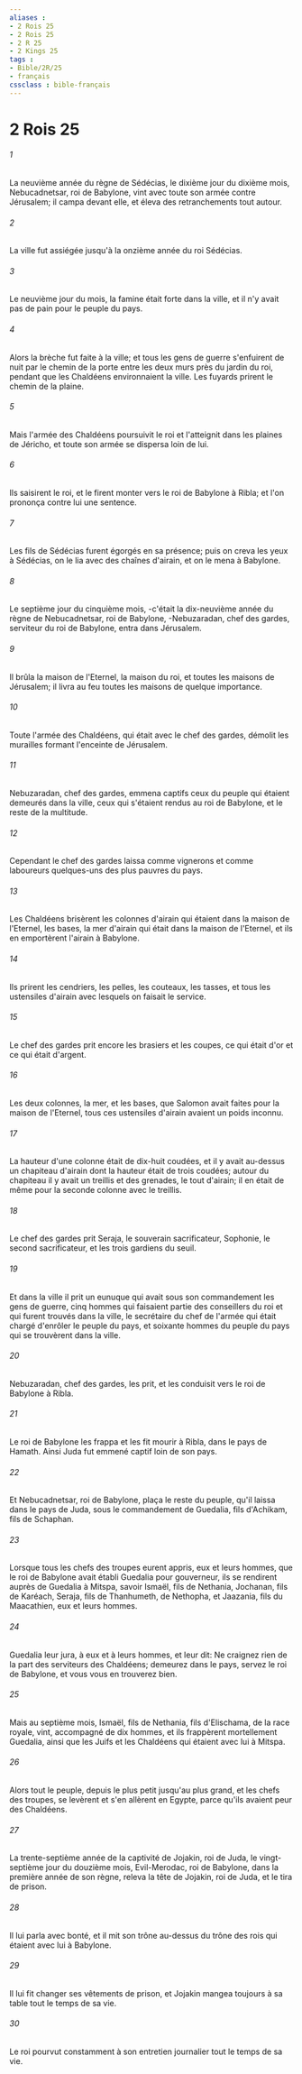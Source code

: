 ```yaml
---
aliases : 
- 2 Rois 25
- 2 Rois 25
- 2 R 25
- 2 Kings 25
tags : 
- Bible/2R/25
- français
cssclass : bible-français
---
```


# 2 Rois 25

###### 1
La neuvième année du règne de Sédécias, le dixième jour du dixième mois, Nebucadnetsar, roi de Babylone, vint avec toute son armée contre Jérusalem; il campa devant elle, et éleva des retranchements tout autour.
###### 2
La ville fut assiégée jusqu'à la onzième année du roi Sédécias.
###### 3
Le neuvième jour du mois, la famine était forte dans la ville, et il n'y avait pas de pain pour le peuple du pays.
###### 4
Alors la brèche fut faite à la ville; et tous les gens de guerre s'enfuirent de nuit par le chemin de la porte entre les deux murs près du jardin du roi, pendant que les Chaldéens environnaient la ville. Les fuyards prirent le chemin de la plaine.
###### 5
Mais l'armée des Chaldéens poursuivit le roi et l'atteignit dans les plaines de Jéricho, et toute son armée se dispersa loin de lui.
###### 6
Ils saisirent le roi, et le firent monter vers le roi de Babylone à Ribla; et l'on prononça contre lui une sentence.
###### 7
Les fils de Sédécias furent égorgés en sa présence; puis on creva les yeux à Sédécias, on le lia avec des chaînes d'airain, et on le mena à Babylone.
###### 8
Le septième jour du cinquième mois, -c'était la dix-neuvième année du règne de Nebucadnetsar, roi de Babylone, -Nebuzaradan, chef des gardes, serviteur du roi de Babylone, entra dans Jérusalem.
###### 9
Il brûla la maison de l'Eternel, la maison du roi, et toutes les maisons de Jérusalem; il livra au feu toutes les maisons de quelque importance.
###### 10
Toute l'armée des Chaldéens, qui était avec le chef des gardes, démolit les murailles formant l'enceinte de Jérusalem.
###### 11
Nebuzaradan, chef des gardes, emmena captifs ceux du peuple qui étaient demeurés dans la ville, ceux qui s'étaient rendus au roi de Babylone, et le reste de la multitude.
###### 12
Cependant le chef des gardes laissa comme vignerons et comme laboureurs quelques-uns des plus pauvres du pays.
###### 13
Les Chaldéens brisèrent les colonnes d'airain qui étaient dans la maison de l'Eternel, les bases, la mer d'airain qui était dans la maison de l'Eternel, et ils en emportèrent l'airain à Babylone.
###### 14
Ils prirent les cendriers, les pelles, les couteaux, les tasses, et tous les ustensiles d'airain avec lesquels on faisait le service.
###### 15
Le chef des gardes prit encore les brasiers et les coupes, ce qui était d'or et ce qui était d'argent.
###### 16
Les deux colonnes, la mer, et les bases, que Salomon avait faites pour la maison de l'Eternel, tous ces ustensiles d'airain avaient un poids inconnu.
###### 17
La hauteur d'une colonne était de dix-huit coudées, et il y avait au-dessus un chapiteau d'airain dont la hauteur était de trois coudées; autour du chapiteau il y avait un treillis et des grenades, le tout d'airain; il en était de même pour la seconde colonne avec le treillis.
###### 18
Le chef des gardes prit Seraja, le souverain sacrificateur, Sophonie, le second sacrificateur, et les trois gardiens du seuil.
###### 19
Et dans la ville il prit un eunuque qui avait sous son commandement les gens de guerre, cinq hommes qui faisaient partie des conseillers du roi et qui furent trouvés dans la ville, le secrétaire du chef de l'armée qui était chargé d'enrôler le peuple du pays, et soixante hommes du peuple du pays qui se trouvèrent dans la ville.
###### 20
Nebuzaradan, chef des gardes, les prit, et les conduisit vers le roi de Babylone à Ribla.
###### 21
Le roi de Babylone les frappa et les fit mourir à Ribla, dans le pays de Hamath. Ainsi Juda fut emmené captif loin de son pays.
###### 22
Et Nebucadnetsar, roi de Babylone, plaça le reste du peuple, qu'il laissa dans le pays de Juda, sous le commandement de Guedalia, fils d'Achikam, fils de Schaphan.
###### 23
Lorsque tous les chefs des troupes eurent appris, eux et leurs hommes, que le roi de Babylone avait établi Guedalia pour gouverneur, ils se rendirent auprès de Guedalia à Mitspa, savoir Ismaël, fils de Nethania, Jochanan, fils de Karéach, Seraja, fils de Thanhumeth, de Nethopha, et Jaazania, fils du Maacathien, eux et leurs hommes.
###### 24
Guedalia leur jura, à eux et à leurs hommes, et leur dit: Ne craignez rien de la part des serviteurs des Chaldéens; demeurez dans le pays, servez le roi de Babylone, et vous vous en trouverez bien.
###### 25
Mais au septième mois, Ismaël, fils de Nethania, fils d'Elischama, de la race royale, vint, accompagné de dix hommes, et ils frappèrent mortellement Guedalia, ainsi que les Juifs et les Chaldéens qui étaient avec lui à Mitspa.
###### 26
Alors tout le peuple, depuis le plus petit jusqu'au plus grand, et les chefs des troupes, se levèrent et s'en allèrent en Egypte, parce qu'ils avaient peur des Chaldéens.
###### 27
La trente-septième année de la captivité de Jojakin, roi de Juda, le vingt-septième jour du douzième mois, Evil-Merodac, roi de Babylone, dans la première année de son règne, releva la tête de Jojakin, roi de Juda, et le tira de prison.
###### 28
Il lui parla avec bonté, et il mit son trône au-dessus du trône des rois qui étaient avec lui à Babylone.
###### 29
Il lui fit changer ses vêtements de prison, et Jojakin mangea toujours à sa table tout le temps de sa vie.
###### 30
Le roi pourvut constamment à son entretien journalier tout le temps de sa vie.
